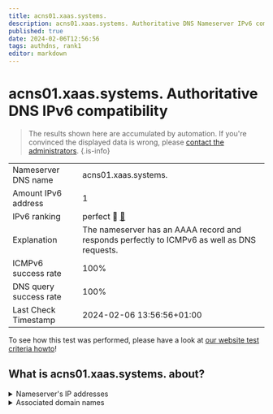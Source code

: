 ```yaml
---
title: acns01.xaas.systems.
description: acns01.xaas.systems. Authoritative DNS Nameserver IPv6 compatibility
published: true
date: 2024-02-06T12:56:56
tags: authdns, rank1
editor: markdown
---
```


# acns01.xaas.systems. Authoritative DNS IPv6 compatibility

> The results shown here are accumulated by automation. If you're convinced the displayed data is wrong, please [contact the administrators](/howto/chat). 
{.is-info}




|   |   |
| - | - |
| Nameserver DNS name | acns01.xaas.systems.
| Amount IPv6 address | 1
| IPv6 ranking | perfect :1st_place_medal: [🔗](/howto/ranking) |
| Explanation | The nameserver has an AAAA record and responds perfectly to ICMPv6 as well as DNS requests. |
| ICMPv6 success rate | 100%|
| DNS query success rate | 100% |
| Last Check Timestamp | 2024-02-06 13:56:56+01:00 |

To see how this test was performed, please have a look at [our website test criteria howto](/howto/testcriteria/authdns)!


## What is acns01.xaas.systems. about?




<details>
<summary>Nameserver's IP addresses</summary>

2a00:11c0:aa1::1

</details>



<details>
<summary>Associated domain names</summary>

www.netcup.de

</details>

